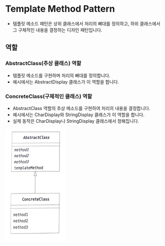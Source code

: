 # Template Method Pattern

- 템플릿 메소드 패턴은 상위 클래스에서 처리의 뼈대를 정의하고, 하위 클래스에서 그 구체적인 내용을 결정하는 디자인 패턴입니다.

## 역할

### AbstractClass(추상 클래스) 역할

- 템플릿 메소드를 구현하며 처리의 뼈대를 정의합니다.
- 예시에서는 AbstractDisplay 클래스가 이 역할을 합니다.

### ConcreteClass(구체적인 클래스) 역할

- AbstractClass 역할의 추상 메소드를 구현하여 처리의 내용을 결정합니다.
- 예시에서는 CharDisplay와 StringDisplay 클래스가 이 역할을 합니다.
- 실제 동작은 CharDisplay나 StringDisplay 클래스에서 정해집니다.

![템플릿 메서드 패턴](../image/template_method.png)


